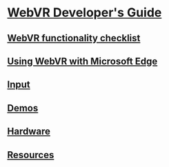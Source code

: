 # [WebVR Developer's Guide](index.md)
## [WebVR functionality checklist](essentials.md)
## [Using WebVR with Microsoft Edge](webvr-with-edge.md)
## [Input](input.md)
## [Demos](demos.md)
## [Hardware](hardware.md)
## [Resources](resources.md)

